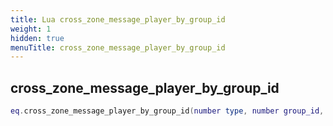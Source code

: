 ```yaml
---
title: Lua cross_zone_message_player_by_group_id
weight: 1
hidden: true
menuTitle: cross_zone_message_player_by_group_id
---
```

## cross_zone_message_player_by_group_id
```lua
eq.cross_zone_message_player_by_group_id(number type, number group_id, const char *message) -- void
```